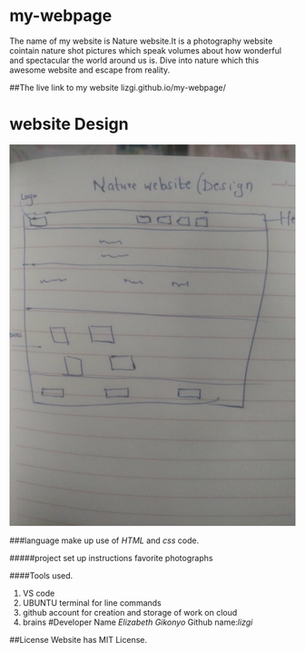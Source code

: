 # my-webpage

The name of my website is Nature website.It is a photography website cointain nature shot pictures which speak volumes about how wonderful and spectacular the world around us is.
Dive into nature which this awesome website and escape from reality.


##The live link to my website
lizgi.github.io/my-webpage/

# website Design
![image](sketch.jpeg)

###language make up
use of *HTML* and *css* code.

#####project set up instructions
favorite photographs

####Tools used.
1. VS code
2. UBUNTU terminal for line commands
3. github account for creation and storage of work on cloud
4. brains
#Developer Name
*Elizabeth Gikonyo*
Github name:*lizgi*

##License
 Website has MIT License.

 
